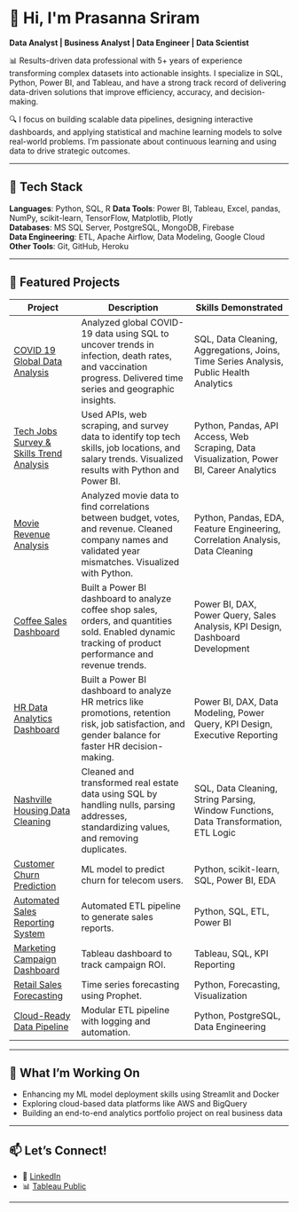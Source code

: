 # 👋 Hi, I'm Prasanna Sriram

**Data Analyst | Business Analyst | Data Engineer | Data Scientist**

📊 Results-driven data professional with 5+ years of experience transforming complex datasets into actionable insights. I specialize in SQL, Python, Power BI, and Tableau, and have a strong track record of delivering data-driven solutions that improve efficiency, accuracy, and decision-making.

🔍 I focus on building scalable data pipelines, designing interactive dashboards, and applying statistical and machine learning models to solve real-world problems. I’m passionate about continuous learning and using data to drive strategic outcomes.

---

## 🔧 Tech Stack

**Languages**: Python, SQL, R
**Data Tools**: Power BI, Tableau, Excel, pandas, NumPy, scikit-learn, TensorFlow, Matplotlib, Plotly  
**Databases**: MS SQL Server, PostgreSQL, MongoDB, Firebase  
**Data Engineering**: ETL, Apache Airflow, Data Modeling, Google Cloud  
**Other Tools**: Git, GitHub, Heroku  

---

## 📁 Featured Projects

| Project | Description | Skills Demonstrated |
|--------|-------------|---------------------|
| [COVID 19 Global Data Analysis](https://github.com/prasanna-sriram/covid19-global-data-analysis) | Analyzed global COVID-19 data using SQL to uncover trends in infection, death rates, and vaccination progress. Delivered time series and geographic insights. | SQL, Data Cleaning, Aggregations, Joins, Time Series Analysis, Public Health Analytics |
| [Tech Jobs Survey & Skills Trend Analysis](https://github.com/prasanna-sriram/tech-jobs-survey-analysis) | Used APIs, web scraping, and survey data to identify top tech skills, job locations, and salary trends. Visualized results with Python and Power BI. | Python, Pandas, API Access, Web Scraping, Data Visualization, Power BI, Career Analytics |
| [Movie Revenue Analysis](https://github.com/prasanna-sriram/movie-revenue-analysis) | Analyzed movie data to find correlations between budget, votes, and revenue. Cleaned company names and validated year mismatches. Visualized with Python. | Python, Pandas, EDA, Feature Engineering, Correlation Analysis, Data Cleaning |
| [Coffee Sales Dashboard](https://github.com/prasanna-sriram/coffee-sales-analysis) | Built a Power BI dashboard to analyze coffee shop sales, orders, and quantities sold. Enabled dynamic tracking of product performance and revenue trends. | Power BI, DAX, Power Query, Sales Analysis, KPI Design, Dashboard Development |
| [HR Data Analytics Dashboard](https://github.com/prasanna-sriram/hr-data-analysis) | Built a Power BI dashboard to analyze HR metrics like promotions, retention risk, job satisfaction, and gender balance for faster HR decision-making. | Power BI, DAX, Data Modeling, Power Query, KPI Design, Executive Reporting |
| [Nashville Housing Data Cleaning](https://github.com/prasanna-sriram/nashville-housing-data) | Cleaned and transformed real estate data using SQL by handling nulls, parsing addresses, standardizing values, and removing duplicates. | SQL, Data Cleaning, String Parsing, Window Functions, Data Transformation, ETL Logic |
| [Customer Churn Prediction](#) | ML model to predict churn for telecom users. | Python, scikit-learn, SQL, Power BI, EDA |
| [Automated Sales Reporting System](#) | Automated ETL pipeline to generate sales reports. | Python, SQL, ETL, Power BI |
| [Marketing Campaign Dashboard](#) | Tableau dashboard to track campaign ROI. | Tableau, SQL, KPI Reporting |
| [Retail Sales Forecasting](#) | Time series forecasting using Prophet. | Python, Forecasting, Visualization |
| [Cloud-Ready Data Pipeline](#) | Modular ETL pipeline with logging and automation. | Python, PostgreSQL, Data Engineering |

---

## 🧠 What I’m Working On

- Enhancing my ML model deployment skills using Streamlit and Docker  
- Exploring cloud-based data platforms like AWS and BigQuery  
- Building an end-to-end analytics portfolio project on real business data  

---

## 📫 Let’s Connect!

- 💼 [LinkedIn](https://www.linkedin.com/in/prasanna-sriram/)  
- 📊 [Tableau Public](https://public.tableau.com/app/profile/prasanna.sriram.ps)

---
